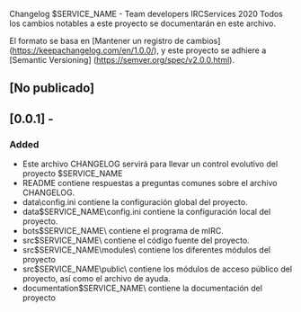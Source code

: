 Changelog $SERVICE_NAME - Team developers IRCServices 2020
Todos los cambios notables a este proyecto se documentarán en este archivo.

El formato se basa en [Mantener un registro de cambios] (https://keepachangelog.com/en/1.0.0/),
y este proyecto se adhiere a [Semantic Versioning] (https://semver.org/spec/v2.0.0.html).

## [No publicado]

## [0.0.1] - 

### Added
- Este archivo CHANGELOG servirá para llevar un control evolutivo del proyecto $SERVICE_NAME
- README contiene respuestas a preguntas comunes sobre el archivo CHANGELOG.
- data\config.ini contiene la configuración global del proyecto.
- data\$SERVICE_NAME\config.ini contiene la configuración local del proyecto.
- bots\$SERVICE_NAME\ contiene el programa de mIRC.
- src\$SERVICE_NAME\ contiene el código fuente del proyecto.
- src\$SERVICE_NAME\modules\ contiene los diferentes módulos del proyecto
- src\$SERVICE_NAME\public\ contiene los módulos de acceso público del proyecto, así como el archivo de ayuda.
- documentation\$SERVICE_NAME\ contiene la documentación del proyecto